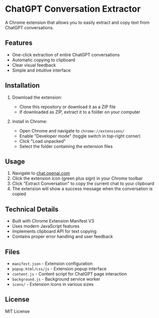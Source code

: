 # ChatGPT Conversation Extractor

A Chrome extension that allows you to easily extract and copy text from ChatGPT conversations.

## Features

- One-click extraction of entire ChatGPT conversations
- Automatic copying to clipboard
- Clear visual feedback
- Simple and intuitive interface

## Installation

1. Download the extension:
   - Clone this repository or download it as a ZIP file
   - If downloaded as ZIP, extract it to a folder on your computer

2. Install in Chrome:
   - Open Chrome and navigate to `chrome://extensions/`
   - Enable "Developer mode" (toggle switch in top-right corner)
   - Click "Load unpacked"
   - Select the folder containing the extension files

## Usage

1. Navigate to [chat.openai.com](https://chat.openai.com)
2. Click the extension icon (green plus sign) in your Chrome toolbar
3. Click "Extract Conversation" to copy the current chat to your clipboard
4. The extension will show a success message when the conversation is copied

## Technical Details

- Built with Chrome Extension Manifest V3
- Uses modern JavaScript features
- Implements clipboard API for text copying
- Contains proper error handling and user feedback

## Files

- `manifest.json` - Extension configuration
- `popup.html/css/js` - Extension popup interface
- `content.js` - Content script for ChatGPT page interaction
- `background.js` - Background service worker
- `icons/` - Extension icons in various sizes

## License

MIT License
